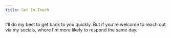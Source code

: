 ```yaml
---
title: Get In Touch
---
```


I'll do my best to get back to you quickly. But if you're welcome to reach out via my socials, where I'm more likely to respond the same day.
